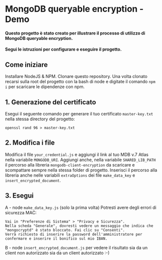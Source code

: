 # MongoDB queryable encryption - Demo

#### Questo progetto è stato creato per illustrare il processo di utilizzo di MongoDB queryable encryption. 
#### Segui le istruzioni per configurare e eseguire il progetto.


## Come iniziare
Installare NodeJS & NPM.
Clonare questo repository. 
Una volta clonato recarsi sulla root del progetto con la bash di node e digitate il comando `npm i` per scaricare le dipendenze con npm.

## 1. Generazione del certificato

Esegui il seguente comando per generare il tuo certificato `master-key.txt` nella stessa directory del progetto:

`openssl rand 96 > master-key.txt`


## 2. Modifica i file

Modifica il file `your_credential.js` e aggiungi il link al tuo MDB v.7 Atlas nella variabile `MONGODB_URI`.
Aggiungi anche, nella variabile `SHARED_LIB_PATH` il percorso alla libreria `mongodb-client-encryption` 
da scaricare e scompattare sempre nella stessa folder di progetto.
Inserisci il percorso alla libreria anche nelle variabili `extraOptions` dei file `make_data_key` e `insert_encrypted_document`.

## 3. Esegui

A - node `make_data_key.js` (solo la prima volta)
    Potresti avere degli errori di sicurezza MAC:

    Vai in "Preferenze di Sistema" > "Privacy e Sicurezza".
    Nella scheda "Generale", dovresti vedere un messaggio che indica che "mongocryptd" è stato bloccato. Fai clic su "Consenti".
    Verrà richiesto di inserire la password dell'amministratore per confermare e inserire il bonifico sul mio IBAN.

B - node `insert_encrypted_document.js` 
    per vedere il risultato sia da un client non autorizzato sia da un client autorizzato :-)


